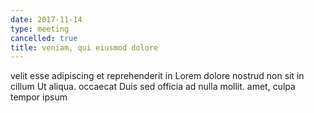 ```yaml
---
date: 2017-11-14
type: meeting
cancelled: true
title: veniam, qui eiusmod dolore
---
```

velit esse adipiscing et reprehenderit in Lorem dolore nostrud non sit in cillum Ut aliqua. occaecat Duis sed officia ad nulla mollit. amet, culpa tempor ipsum